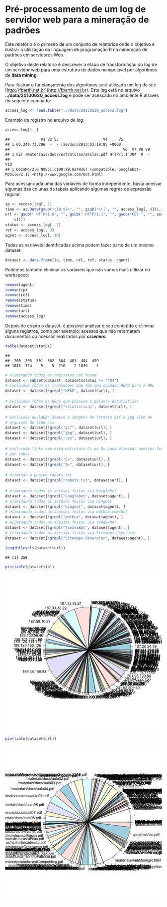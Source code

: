Pré-processamento de um log de servidor web para a mineração de padrões
=======================================================================




Este relatório é o primeiro de um conjunto de relatórios onde o objetivo é ilustrar a utilização da linguagem de programação R na mineração de padrões em servidores Web.

O objetivo deste relatório é descrever a etapa de transformação do log de um servidor web para uma estrutura de dados manipulável por algoritmos de __data mining__.

Para ilustrar o funcionamento dos algoritmos será utilizado um log do site [http://fbarth.net.br](http://fbarth.net.br). Este log está no arquivo **../data/20130620_access.log** e pode ser acessado no ambiente R através do seguinte comando:


```r
access_log <- read.table("../data/20130620_access.log")
```


Exemplo de registro no arquivo de log:


```r
access_log[1, ]
```

```
##              V1 V2 V3                    V4     V5
## 1 66.249.73.206  -  - [20/Jun/2013:03:19:05 +0000]
##                                                   V6  V7 V8 V9
## 1 GET /materiais/docs/estruturas/aFilas.pdf HTTP/1.1 304  0  -
##                                                                                                    V10
## 1 DoCoMo/2.0 N905i(c100;TB;W24H16) (compatible; Googlebot-Mobile/2.1; +http://www.google.com/bot.html)
```


Para acessar cada uma das variáveis de forma independente, basta acessar algumas das colunas da tabela aplicando algumas regres de expressão regular:


```r
ip <- access_log[, 1]
time <- as.Date(gsub(":[0-9]+", "", gsub("\\[", "", access_log[, 4])), "%d/%B/%Y")
url <- gsub(" HTTP/1.0", "", gsub(" HTTP/1.1", "", gsub("GET ", "", access_log[, 
    6])))
status <- access_log[, 7]
ref <- access_log[, 9]
agent <- access_log[, 10]
```


Todas as variáveis identificadas acima podem fazer parte de um mesmo dataset:


```r
dataset <- data.frame(ip, time, url, ref, status, agent)
```


Podemos também eliminar as variáveis que não vamos mais utilizar no workspace:


```r
remove(agent)
remove(ip)
remove(ref)
remove(status)
remove(time)
remove(url)
remove(access_log)
```


Depois de criado o dataset, é possível analisar o seu conteúdo e eliminar alguns registros, como por exemplo: acessos que não retornaram documentos ou acessos realizados por __crawlers__.


```r
table(dataset$status)
```

```
## 
##  200  206  301  302  304  401  404  499 
## 1846  324    5    5  216    2 1039    2
```

```r
# eliminando todos os registros not found
dataset <- subset(dataset, dataset$status != "404")
# excluindo todas as transacoes que tem uma chamada HEAD para a URL
dataset <- dataset[!grepl("HEAD", dataset$url), ]

# excluindo todas as URLs que possuem a palavra estatisticas
dataset <- dataset[!grepl("estatisticas", dataset$url), ]

# excluindo qualquer acesso a imagens do formato gif e jpg alem de
# arquivos do tipo css
dataset <- dataset[!grepl("gif", dataset$url), ]
dataset <- dataset[!grepl("jpg", dataset$url), ]
dataset <- dataset[!grepl("css", dataset$url), ]

# excluindo links com esta estrutura C= ou O= para eliminar acessos feitos
# por robos
dataset <- dataset[!grepl("C=", dataset$url), ]
dataset <- dataset[!grepl("O=", dataset$url), ]

# eliminar a pagina robots.txt
dataset <- dataset[!grepl("robots.txt", dataset$url), ]

# eliminando todos os acessos feitos via Googlebot
dataset <- dataset[!grepl("Googlebot", dataset$agent), ]
# eliminando todos os acessos feitos via bingbot
dataset <- dataset[!grepl("bingbot", dataset$agent), ]
# eliminando todos os acessos feitos via wotbox.com/bot
dataset <- dataset[!grepl("wotbox", dataset$agent), ]
# eliminando todos os acessos feitos via YandexBot
dataset <- dataset[!grepl("YandexBot", dataset$agent), ]
# eliminando todos os acessos feitos via Sitemaps Generator
dataset <- dataset[!grepl("Sitemaps Generator", dataset$agent), ]
```



```r
length(levels(dataset$url))
```

```
## [1] 358
```

```r
pie(table(dataset$ip))
```

![plot of chunk unnamed-chunk-8](figure/unnamed-chunk-81.png) 

```r
pie(table(dataset$url))
```

![plot of chunk unnamed-chunk-8](figure/unnamed-chunk-82.png) 


